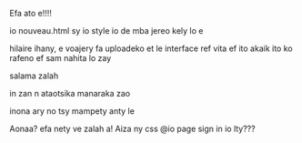 Efa ato e!!!!

io nouveau.html sy io style io de mba jereo kely lo e



hilaire ihany, e voajery fa uploadeko et le interface ref vita 
ef ito akaik ito ko rafeno ef sam nahita lo zay 


salama zalah

in zan n ataotsika manaraka zao

inona ary no tsy mampety anty le

Aonaa? efa nety ve zalah a!
Aiza ny css @io page  sign in io lty???

